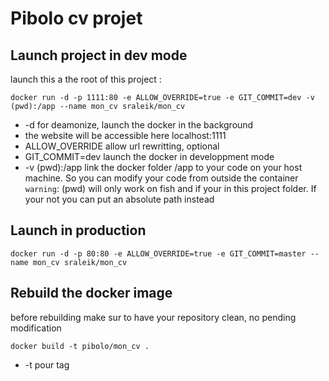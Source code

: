 # Pibolo cv projet

## Launch project in dev mode

launch this a the root of this project :

```
docker run -d -p 1111:80 -e ALLOW_OVERRIDE=true -e GIT_COMMIT=dev -v (pwd):/app --name mon_cv sraleik/mon_cv
```

- -d for deamonize, launch the docker in the background
- the website will be accessible here localhost:1111
- ALLOW_OVERRIDE allow url rewritting, optional
- GIT_COMMIT=dev launch the docker in developpment mode
- -v (pwd):/app link the docker folder /app to your code on your host machine. So you can modify your code from outside the container `warning`: (pwd) will only work on fish and if your in this project folder. If your not you can put an absolute path instead

## Launch in production

```
docker run -d -p 80:80 -e ALLOW_OVERRIDE=true -e GIT_COMMIT=master --name mon_cv sraleik/mon_cv
```

## Rebuild the docker image

before rebuilding make sur to have your repository clean, no pending modification

```
docker build -t pibolo/mon_cv .
```
- -t pour tag
